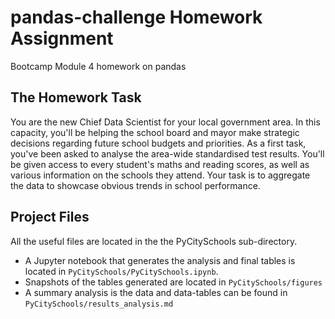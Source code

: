# pandas-challenge Homework Assignment
Bootcamp Module 4 homework on pandas

## The Homework Task

You are the new Chief Data Scientist for your local government area. In this capacity, you'll be helping the school board and mayor make strategic decisions regarding future school budgets and priorities.
As a first task, you've been asked to analyse the area-wide standardised test results. You'll be given access to every student's maths and reading scores, as well as various information on the schools they attend. Your task is to aggregate the data to showcase obvious trends in school performance.

## Project Files
All the useful files are located in the the PyCitySchools sub-directory. 

* A Jupyter notebook that generates the analysis and final tables is located in `PyCitySchools/PyCitySchools.ipynb`. 
* Snapshots of the tables generated are located in `PyCitySchools/figures`
* A summary analysis is the data and data-tables can be found in `PyCitySchools/results_analysis.md`